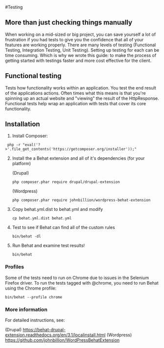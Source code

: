 #Testing 

## More than just checking things manually
When working on a mid-sized or big project, you can save yourself a lot of frustration if you had tests to give you the 
confidence that all of your features are working properly.  There are many levels of testing (Functional Testing, 
Integration Testing, Unit Testing). Setting up testing for each can be time consuming.  Which is why we wrote this 
guide: to make the process of getting started with testings faster and more cost effective for the client. 

## Functional testing
Tests how functionality works within an application.  You test the end result of the applications actions.  Often times 
what this means is that you're spinning up an actual website and "viewing" the result of the HttpResponse.  Functional 
tests help wrap an application with tests that cover its core functionality.  
  
## Installation 
 
 1. Install Composer:

   ``` 
    php -r "eval('?>'.file_get_contents('https://getcomposer.org/installer'));"
   ```
 
 2. Install the a Behat extension and all of it's dependencies (for your platform) 

    (Drupal)
    
    ```
    php composer.phar require drupal/drupal-extension
    ```
    
    (Wordpress)
        
    ```
    php composer.phar require johnbillion/wordpress-behat-extension
    ```

 3. Copy behat.yml.dist to behat.yml and modify
 
    ```
    cp behat.yml.dist behat.yml
    ```
    
 4. Test to see if Behat can find all of the custom rules

    ```
    bin/behat -dl
    ```

 5. Run Behat and examine test results!
 
    ```
    bin/behat
    ```

### Profiles


Some of the tests need to run on Chrome due to issues in the Selenium Firefox 
driver. To run the tests tagged with @chrome, you need to run Behat using the 
Chrome profile:

    bin/behat --profile chrome

### More information

For detailed instructions, see:

  (Drupal) https://behat-drupal-extension.readthedocs.org/en/3.1/localinstall.html
  (Wordpress) https://github.com/johnbillion/WordPressBehatExtension
